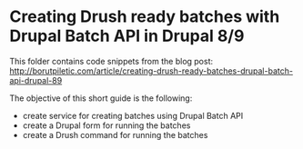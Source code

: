 # Creating Drush ready batches with Drupal Batch API in Drupal 8/9

This folder contains code snippets from the blog post: http://borutpiletic.com/article/creating-drush-ready-batches-drupal-batch-api-drupal-89

The objective of this short guide is the following:

- create service for creating batches using Drupal Batch API
- create a Drupal form for running the batches
- create a Drush command for running the batches